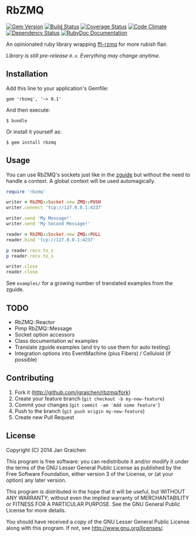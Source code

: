 # RbZMQ

[![Gem Version](https://badge.fury.io/rb/rbzmq.svg)](http://badge.fury.io/rb/rbzmq)
[![Build Status](http://img.shields.io/travis/jgraichen/rbzmq/master.svg)](https://travis-ci.org/jgraichen/rbzmq)
[![Coverage Status](http://img.shields.io/coveralls/jgraichen/rbzmq/master.svg)](https://coveralls.io/r/jgraichen/rbzmq)
[![Code Climate](http://img.shields.io/codeclimate/github/jgraichen/rbzmq.svg)](https://codeclimate.com/github/jgraichen/rbzmq)
[![Dependency Status](http://img.shields.io/gemnasium/jgraichen/rbzmq.svg)](https://gemnasium.com/jgraichen/rbzmq)
[![RubyDoc Documentation](http://img.shields.io/badge/rubydoc-here-blue.svg)](http://rubydoc.info/github/jgraichen/rbzmq/master/frames)

An opinionated ruby library wrapping [ffi-rzmq](https://github.com/chuckremes/ffi-rzmq) for more rubish flair.

*Library is still pre-release `0.x`. Everything may change anytime.*

## Installation

Add this line to your application's Gemfile:

    gem 'rbzmq', '~> 0.1'

And then execute:

    $ bundle

Or install it yourself as:

    $ gem install rbzmq

## Usage

You can use RbZMQ's sockets just like in the [zguide](http://zguide.zeromq.org/) but without the need to handle a context. A global context will be used automagically.

```ruby
require 'rbzmq'

writer = RbZMQ::Socket.new ZMQ::PUSH
writer.connect 'tcp://127.0.0.1:4237'

writer.send 'My Message!'
writer.send 'My Second Message!'

reader = RbZMQ::Socket.new ZMQ::PULL
reader.bind 'tcp://127.0.0.1:4237'

p reader.recv.to_s
p reader.recv.to_s

writer.close
reader.close
```

See `examples/` for a growing number of translated examples from the zguide.

## TODO

* RbZMQ::Reactor
* Pimp RbZMQ::Message
* Socket option accessors
* Class documentation w/ examples
* Translate zguide examples (and try to use them for auto testing)
* Integration options into EventMachine (plus Fibers) / Celluloid (if possible)

## Contributing

1. Fork it (http://github.com/jgraichen/rbzmq/fork)
2. Create your feature branch (`git checkout -b my-new-feature`)
3. Commit your changes (`git commit -am 'Add some feature'`)
4. Push to the branch (`git push origin my-new-feature`)
5. Create new Pull Request

## License

Copyright (C) 2014 Jan Graichen

This program is free software: you can redistribute it and/or modify it under the terms of the GNU Lesser General Public License as published by the Free Software Foundation, either version 3 of the License, or (at your option) any later version.

This program is distributed in the hope that it will be useful, but WITHOUT ANY WARRANTY; without even the implied warranty of MERCHANTABILITY or FITNESS FOR A PARTICULAR PURPOSE.  See the GNU General Public License for more details.

You should have received a copy of the GNU Lesser General Public License along with this program.  If not, see <http://www.gnu.org/licenses/>.
